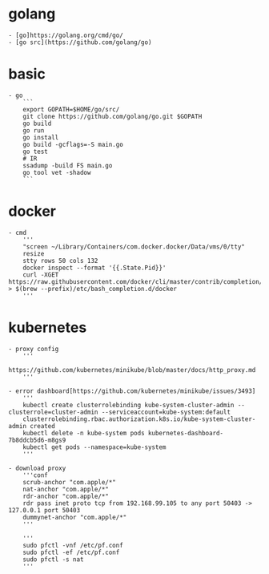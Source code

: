 # golang
    - [go]https://golang.org/cmd/go/
    - [go src](https://github.com/golang/go)

# basic
    - go
        ```
        export GOPATH=$HOME/go/src/
        git clone https://github.com/golang/go.git $GOPATH
        go build
        go run
        go install
        go build -gcflags=-S main.go
        go test
        # IR
        ssadump -build FS main.go
        go tool vet -shadow
        ```

# docker
    - cmd
        '''
        "screen ~/Library/Containers/com.docker.docker/Data/vms/0/tty"
        resize
        stty rows 50 cols 132
        docker inspect --format '{{.State.Pid}}'
        curl -XGET https://raw.githubusercontent.com/docker/cli/master/contrib/completion/bash/docker > $(brew --prefix)/etc/bash_completion.d/docker
        '''

# kubernetes
    - proxy config
        '''
        https://github.com/kubernetes/minikube/blob/master/docs/http_proxy.md
        '''

    - error dashboard[https://github.com/kubernetes/minikube/issues/3493]
        '''
        kubectl create clusterrolebinding kube-system-cluster-admin --clusterrole=cluster-admin --serviceaccount=kube-system:default
        clusterrolebinding.rbac.authorization.k8s.io/kube-system-cluster-admin created
        kubectl delete -n kube-system pods kubernetes-dashboard-7b8ddcb5d6-m8gs9
        kubectl get pods --namespace=kube-system
        '''

    - download proxy
        '''conf
        scrub-anchor "com.apple/*"
        nat-anchor "com.apple/*"
        rdr-anchor "com.apple/*"
        rdr pass inet proto tcp from 192.168.99.105 to any port 50403 -> 127.0.0.1 port 50403
        dummynet-anchor "com.apple/*" 
        '''

        '''
        sudo pfctl -vnf /etc/pf.conf
        sudo pfctl -ef /etc/pf.conf
        sudo pfctl -s nat
        '''

